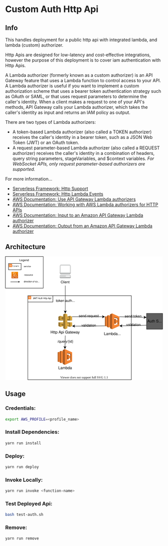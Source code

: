 # Custom Auth Http Api

## Info 

This handles deployment for a public http api with integrated lambda, and lambda (custom) authorizer.

Http Apis are designed for low-latency and cost-effective integrations, however the purpose of this deployment is to cover iam authentication with Http Apis.

A Lambda authorizer (formerly known as a custom authorizer) is an API Gateway feature that uses a Lambda function to control access to your API. A Lambda authorizer is useful if you want to implement a custom authorization scheme that uses a bearer token authentication strategy such as OAuth or SAML, or that uses request parameters to determine the caller's identity. When a client makes a request to one of your API's methods, API Gateway calls your Lambda authorizer, which takes the caller's identity as input and returns an IAM policy as output.

There are two types of Lambda authorizers:
- A token-based Lambda authorizer (also called a TOKEN authorizer) receives the caller's identity in a bearer token, such as a JSON Web Token (JWT) or an OAuth token.
- A request parameter-based Lambda authorizer (also called a REQUEST authorizer) receives the caller's identity in a combination of headers, query string parameters, stageVariables, and $context variables.
*For WebSocket APIs, only request parameter-based authorizers are supported.*

For more information...
- [Serverless Framework: Http Support](https://www.serverless.com/blog/aws-http-api-support)
- [Serverless Framework: Http Lambda Events](https://www.serverless.com/framework/docs/providers/aws/events/http-api)
- [AWS Documentation: Use API Gateway Lambda authorizers](https://docs.aws.amazon.com/apigateway/latest/developerguide/apigateway-use-lambda-authorizer.html)
- [AWS Documentation: Working with AWS Lambda authorizers for HTTP APIs](https://docs.aws.amazon.com/apigateway/latest/developerguide/http-api-lambda-authorizer.html#http-api-lambda-authorizer.payload-format-response)
- [AWS Documentation: Input to an Amazon API Gateway Lambda authorizer](https://docs.aws.amazon.com/apigateway/latest/developerguide/api-gateway-lambda-authorizer-input.html)
- [AWS Documentation: Output from an Amazon API Gateway Lambda authorizer](https://docs.aws.amazon.com/apigateway/latest/developerguide/api-gateway-lambda-authorizer-output.html)


## Architecture

<p align="center">
  <img src="/architecture-diagram.drawio.svg" />
</p>

## Usage 

### Credentials:
```bash
export AWS_PROFILE=<profile_name>
```

### Install Dependencies:

```bash
yarn run install
```

### Deploy:

```bash
yarn run deploy
```

### Invoke Locally:

```bash
yarn run invoke <function-name>
```

### Test Deployed Api:

```bash
bash test-auth.sh
```

### Remove:

```bash
yarn run remove
```
